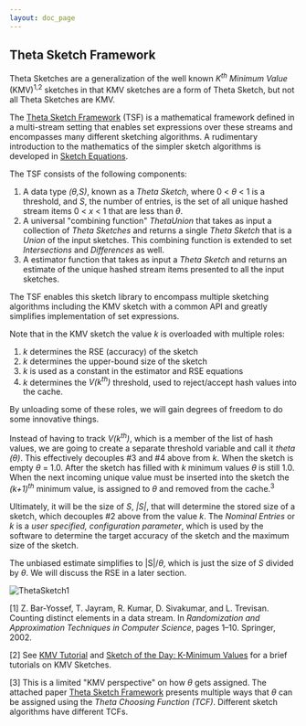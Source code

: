 ```yaml
---
layout: doc_page
---
```

<!--
    Licensed to the Apache Software Foundation (ASF) under one
    or more contributor license agreements.  See the NOTICE file
    distributed with this work for additional information
    regarding copyright ownership.  The ASF licenses this file
    to you under the Apache License, Version 2.0 (the
    "License"); you may not use this file except in compliance
    with the License.  You may obtain a copy of the License at

      http://www.apache.org/licenses/LICENSE-2.0

    Unless required by applicable law or agreed to in writing,
    software distributed under the License is distributed on an
    "AS IS" BASIS, WITHOUT WARRANTIES OR CONDITIONS OF ANY
    KIND, either express or implied.  See the License for the
    specific language governing permissions and limitations
    under the License.
-->
## Theta Sketch Framework
Theta Sketches are a generalization of the well known <i>K<sup>th</sup> Minimum Value</i> (KMV)<sup>1,2</sup> 
sketches in that KMV sketches are a form of Theta Sketch, but not all Theta Sketches are KMV.


The <a href="{{site.docs_pdf_dir}}/ThetaSketchFramework.pdf">Theta Sketch Framework</a> (TSF) 
is a mathematical framework 
defined in a multi-stream setting that enables set expressions over these streams and encompasses many
different sketching algorithms. A rudimentary introduction to the mathematics of the simpler sketch algorithms is developed in 
<a href="{{site.docs_pdf_dir}}/SketchEquations.pdf">Sketch Equations</a>.

The TSF consists of the following components:

1. A data type <i>(&theta;,S)</i>, known as a <i>Theta Sketch</i>, where 0 &lt; <i>&theta;</i> &lt; 1 is a 
threshold, and <i>S</i>, the number of entries, is the set of all unique hashed stream items 0 &lt; <i>x</i> &lt; 1 
that are less than <i>&theta;</i>. 
2. A universal "combining function" <i>ThetaUnion</i> that takes as input a collection of <i>Theta Sketches</i> 
and returns a single <i>Theta Sketch</i> that is a <i>Union</i> of the input sketches. 
This combining function is extended to set <i>Intersections</i> and <i>Differences</i> as well.
3. A estimator function that takes as input a <i>Theta Sketch</i> and returns an estimate of the unique 
hashed stream items presented to all the input sketches.
  
The TSF enables this sketch library to encompass multiple sketching algorithms including the 
KMV sketch with a common API and greatly simplifies implementation of set 
expressions.

Note that in the KMV sketch the value <i>k</i> is overloaded with multiple roles:

1. <i>k</i> determines the RSE (accuracy) of the sketch
2. <i>k</i> determines the upper-bound size of the sketch
3. <i>k</i> is used as a constant in the estimator and RSE equations
4. <i>k</i> determines the <i>V(k<sup>th</sup>)</i> threshold, used to reject/accept hash values into the cache.

By unloading some of these roles, we will gain degrees of freedom to do some innovative things. 

Instead of having to track <i>V(k<sup>th</sup>)</i>, which is a member of the list of hash values, 
we are going to create a separate threshold variable and call it <i>theta (&theta;)</i>. 
This effectively decouples #3 and #4 above from <i>k</i>. When the sketch is empty <i>&theta;</i> = 1.0. 
After the sketch has filled with <i>k</i> minimum values <i>&theta;</i> is still 1.0. 
When the next incoming unique value must be inserted into the sketch the <i>(k+1)<sup>th</sup></i> 
minimum value, is assigned to <i>&theta;</i> and removed from the cache.<sup>3</sup>

Ultimately, it will be the size of <i>S</i>, <i>|S|</i>, that will determine the stored size of a 
sketch, which decouples #2 above from the value <i>k</i>. 
The <i>Nominal Entries</i> or <i>k</i> is a <i>user specified, configuration parameter</i>, 
which is used by the software to determine the target accuracy of the sketch and the maximum size of the sketch.

The unbiased estimate simplifies to \|S\|/<i>&theta;</i>, which is just the size of <i>S</i> divided by <i>&theta;</i>. 
We will discuss the RSE in a later section.

<img class="doc-img-full" src="{{site.docs_img_dir}}/theta/ThetaSketch1.png" alt="ThetaSketch1" />

[1] Z. Bar-Yossef, T. Jayram, R. Kumar, D. Sivakumar, and L. Trevisan. Counting distinct elements in a data stream. In <i>Randomization and Approximation Techniques in Computer Science</i>, pages 1–10. Springer, 2002.

[2] See <a href="{{site.docs_dir}}/Theta/KMVempty.html">KMV Tutorial</a> and 
<a href="https://research.neustar.biz/2012/07/09/sketch-of-the-day-k-minimum-values/">Sketch of the Day: K-Minimum Values</a> 
for a brief tutorials on KMV Sketches.

[3] This is a limited "KMV perspective" on how <i>&theta;</i> gets assigned.  The attached paper 
<a href="{{site.docs_pdf_dir}}/ThetaSketchFramework.pdf">Theta Sketch Framework</a> 
presents multiple ways that <i>&theta;</i> can be assigned using the <i>Theta Choosing Function (TCF)</i>. 
Different sketch algorithms have different TCFs.  
